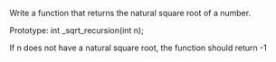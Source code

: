 Write a function that returns the natural square root of a number.



Prototype: int _sqrt_recursion(int n);

If n does not have a natural square root, the function should return -1
